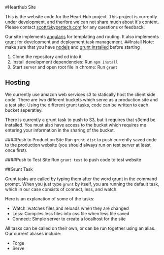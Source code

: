 #Hearthub Site

This is the website code for the Heart Hub project. This project is currently under development, and therfore we can not share much about it's content. Please contact scott@kypertech.com for any questions or feedback.

Our site implements [angularjs](angularjs.org) for templating and routing. It also implements [grunt](http://gruntjs.com/) for development and deployment task management.
##Install
Note: make sure that you have [nodejs](http://nodejs.org/) and [grunt installed](http://gruntjs.com/getting-started) before starting
1. Clone the repository and cd into it
2. Install development dependencies: Run `npm install`
3. Start server and open root file in chrome: Run `grunt`

## Hosting
We currently use amazon web services s3 to statically host the client side code. There are two different buckets which serve as a production site and a test site. Using the different grunt tasks, code can be written to each bucket seperatley.

There is currently a grunt task to push to S3, but it requires that s3cmd be installed. You must also have access to the bucket which requires me entering your information in the sharing of the bucket.


####Push to Production Site
Run `grunt dist` to push currently saved code to the production website (you should always run on test server at least once first).

####Push to Test Site
Run `grunt test` to push code to test website

##Grunt Task

Grunt tasks are called by typing them after the word grunt in the command prompt. When you just type `grunt` by itself, you are running the default task, which in our case consists of connect, less, and watch.

Here is an explanation of some of the tasks:
* Watch: watches files and reloads when they are changed
* Less: Compiles less files into css file when less file saved
* Connect: Simple server to create a localhost for the site

All tasks can be called on their own, or can be run together using an alias. Our current aliases include:
* Forge
* Serve
